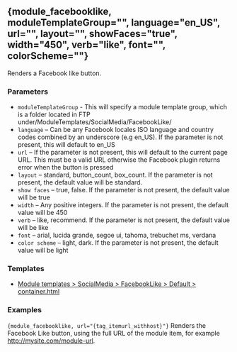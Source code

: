 ## {module\_facebooklike, moduleTemplateGroup="", language="en\_US", url="", layout="", showFaces="true", width="450", verb="like", font="", colorScheme=""}

Renders a Facebook like button.

### Parameters

* `moduleTemplateGroup` - This will specify a module template group, which is a folder located in FTP under/ModuleTemplates/SocialMedia/FacebookLike/
* `language` – Can be any Facebook locales ISO language and country codes combined by an underscore (e.g en_US). If the parameter is not present, this will default to en_US
* `url` – If the parameter is not present, this will default to the current page URL. This must be a valid URL otherwise the Facebook plugin returns error when the button is pressed
* `layout` – standard, button_count, box_count. If the parameter is not present, the default value will be standard.
* `show faces` – true, false. If the parameter is not present, the default value will be true
* `width` – Any positive integers. If the parameter is not present, the default value will be 450
* `verb` – like, recommend. If the parameter is not present, the default value will be like
* `font` – arial, lucida grande, segoe ui, tahoma, trebuchet ms, verdana
* `color scheme` – light, dark. If the parameter is not present, the default value will be light

### Templates

* [Module templates > SocialMedia > FacebookLike > Default > container.html](/content/tag-reference/social-media/facebook-like-template.html)

### Examples

`{module_facebooklike, url="{tag_itemurl_withhost}"}` Renders the Facebook Like button, using the full URL of the module item, for example http://mysite.com/module-url.

